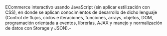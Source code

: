 ECommerce interactivo usando JavaScript (sin aplicar estilización con CSS), en donde se aplican conocimientos de desarrollo de dicho lenguaje (Control de flujos, ciclos e iteraciones, funciones, arrays, objetos, DOM, programación orientada a eventos, librerías, AJAX y manejo y normalización de datos con Storage y JSON).-
